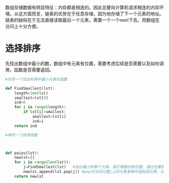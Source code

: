 数组存储数据有明显特征：内存都是相连的。因此总要向计算机请求相连的内存环境。从这方面而言，链表的优势在于任意存储，因为他存储了下一个元素的地址。
链表的缺陷在于无法直接读取最后一个元素，需要一个一个next下去。而数组在访问上十分方便。

# 选择排序
先找出数组中最小的数，数组中有元素有位置，需要考虑后续是否需要以及如何调用，函数是否需要返回。

```python
#先写一个找出列表中最小元素的函数

def FindSmallest(lst):
    length=len(lst)
    smallest=lst[0]
    ind=0
    for i in range(length):
        if lst[i]<smallest:
            smallest=lst[i]
            ind=i
    return ind

#再写一个排序函数



def paixu(lst):
    newlst=[]
    for i in range(len(lst)):
        j=FindSmallest(lst)   #找出最小的那个元素，我们需要的是位置，通过位置我们可以做后续
        newlst.append(lst.pop(j)) #pop方法将位置j上的元素拿掉并返回该元素，对应的数组也进行更新。
    return newlst
```